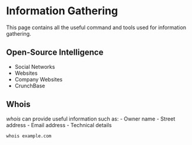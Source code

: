 # Information Gathering

This page contains all the useful command and tools used for information gathering.

## Open-Source Intelligence

  * Social Networks
  * Websites
  * Company Websites
  * CrunchBase

## Whois

  *whois* can provide useful information such as:
    - Owner name
    - Street address
    - Email address
    - Technical details

  ```
  whois example.com
  ```
